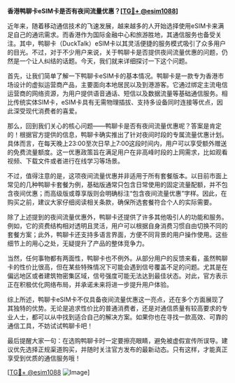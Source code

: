 **香港鸭聊卡eSIM卡是否有夜间流量优惠？[[TG💪+ @esim1088](https://t.me/s/esim1088)]**

近年来，随着移动通信技术的飞速发展，越来越多的人开始选择使用eSIM卡来满足自己的通讯需求。而香港作为国际金融中心和旅游胜地，其通信服务也备受关注。其中，鸭聊卡（DuckTalk）eSIM卡以其灵活便捷的服务模式吸引了众多用户的目光。不过，对于不少用户来说，关于鸭聊卡是否提供夜间流量优惠的问题，仍然是一个让人纠结的话题。今天，我们就来详细探讨一下这个问题。

首先，让我们简单了解一下鸭聊卡eSIM卡的基本情况。鸭聊卡是一款专为香港市场设计的虚拟运营商产品，主要面向本地居民以及到港游客。它通过绑定主流电信运营商的网络资源，为用户提供语音通话、短信以及数据流量等基础通信服务。相比传统实体SIM卡，eSIM卡具有无需物理插拔、支持多设备同时连接等优点，因此深受现代消费者的喜爱。

那么，回到我们关心的核心问题——鸭聊卡是否有夜间流量优惠呢？答案是肯定的！根据官方提供的信息，鸭聊卡确实推出了针对夜间时段的专属流量优惠计划。具体而言，在每天晚上23:00至次日早上7:00这段时间内，用户可以享受额外赠送的免费流量额度。这一优惠政策旨在满足用户在非高峰时段的上网需求，比如观看视频、下载文件或者进行在线学习等场景。

不过，值得注意的是，这项夜间流量优惠并非适用于所有套餐版本。以目前市面上常见的几种鸭聊卡套餐为例，基础版通常只包含日常使用的固定流量配额，并不包含夜间优惠；而高级版或尊享版则会明确标注“包含夜间流量优惠”字样。因此，在购买之前，建议大家仔细阅读相关条款，确保所选套餐符合个人的实际需要。

除了上述提到的夜间流量优惠外，鸭聊卡还提供了许多其他吸引人的功能和服务。例如，它的资费结构相对透明且灵活，用户可以根据自身消费习惯自由切换不同的套餐方案；此外，鸭聊卡还支持多语言界面，方便不同背景的用户操作使用。这些细节上的用心之处，无疑提升了产品的整体竞争力。

当然，任何事物都有两面性，鸭聊卡也不例外。从部分用户的反馈来看，虽然鸭聊卡的性价比很高，但在某些特殊情况下可能会遇到信号覆盖不足的问题。尤其是在偏远地区或者建筑物密集区域，信号强度可能无法达到最佳状态。对此，官方表示正在积极优化网络布局，并承诺未来将进一步提升用户体验。

综上所述，鸭聊卡eSIM卡不仅具备夜间流量优惠这一亮点，还在多个方面展现了其独特的优势。无论是追求性价比的普通消费者，还是对通信质量有较高要求的专业人士，都可以从中找到适合自己的解决方案。如果你也在寻找一款高效、可靠的通信工具，不妨试试鸭聊卡吧！

最后提醒大家一句：在选购鸭聊卡时一定要擦亮眼睛，避免被虚假宣传所误导。建议优先选择正规渠道购买，并随时关注官方发布的最新动态。只有这样，才能真正享受到优质的通信服务哦！

[[TG💪+ @esim1088](https://t.me/s/esim1088) ![Image](https://i.postimg.cc/4NQfJmqS/Snipaste-2025-05-13-00-14-12.png)]